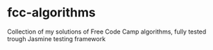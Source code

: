 # fcc-algorithms
Collection of my solutions of Free Code Camp algorithms, fully tested trough Jasmine testing framework
